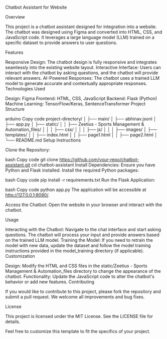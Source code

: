 Chatbot Assistant for Website

Overview

This project is a chatbot assistant designed for integration into a website. The chatbot was designed using Figma and converted into HTML, CSS, and JavaScript code. It leverages a large language model (LLM) trained on a specific dataset to provide answers to user questions.

Features

Responsive Design: The chatbot design is fully responsive and integrates seamlessly into the existing website layout.
Interactive Interface: Users can interact with the chatbot by asking questions, and the chatbot will provide relevant answers.
AI-Powered Responses: The chatbot uses a trained LLM model to generate accurate and contextually appropriate responses.
Technologies Used

Design: Figma
Frontend: HTML, CSS, JavaScript
Backend: Flask (Python)
Machine Learning: TensorFlow/Keras, SentenceTransformer
Project Structure

arduino
Copy code
project-directory/
│
├── main/
│   ├── abhinav.jsonl
│   ├── app.py
│   ├── static/
│   │   ├── Zeetius - Sports Management & Automation_files/
│   │   │   ├── css/
│   │   │   ├── js/
│   │   │   ├── images/
│   ├── templates/
│   │   ├── index.html
│   │   ├── page1.html
│   │   ├── page2.html
│
└── README.md
Setup Instructions

Clone the Repository:

bash
Copy code
git clone https://github.com/your-repo/chatbot-assistant.git
cd chatbot-assistant
Install Dependencies:
Ensure you have Python and Flask installed. Install the required Python packages:

bash
Copy code
pip install -r requirements.txt
Run the Flask Application:

bash
Copy code
python app.py
The application will be accessible at http://127.0.0.1:8080/.

Access the Chatbot:
Open the website in your browser and interact with the chatbot.

Usage

Interacting with the Chatbot: Navigate to the chat interface and start asking questions. The chatbot will process your input and provide answers based on the trained LLM model.
Training the Model: If you need to retrain the model with new data, update the dataset and follow the model training instructions provided in the model_training directory (if applicable).
Customization

Design: Modify the HTML and CSS files in the static/Zeetius - Sports Management & Automation_files directory to change the appearance of the chatbot.
Functionality: Update the JavaScript code to alter the chatbot's behavior or add new features.
Contributing

If you would like to contribute to this project, please fork the repository and submit a pull request. We welcome all improvements and bug fixes.

License

This project is licensed under the MIT License. See the LICENSE file for details.

Feel free to customize this template to fit the specifics of your project.




